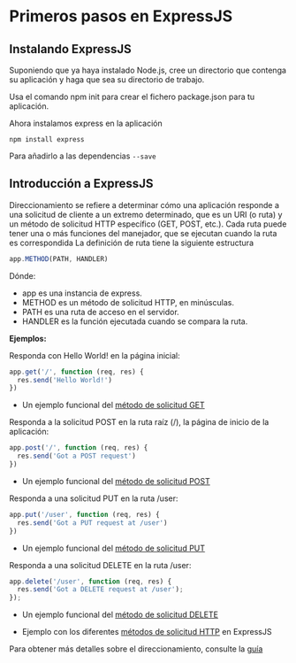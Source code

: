 
# Primeros pasos en ExpressJS


## Instalando ExpressJS


Suponiendo que ya haya instalado Node.js, cree un directorio que contenga su aplicación y haga que sea su directorio de trabajo.

Usa el comando npm init para crear el fichero package.json para tu aplicación.

Ahora instalamos express en la aplicación

```
npm install express
```

Para añadirlo a las dependencias `--save`



## Introducción a ExpressJS

Direccionamiento se refiere a determinar cómo una aplicación responde a una solicitud de cliente a un extremo determinado, que es un URI (o ruta) y un método de solicitud HTTP específico (GET, POST, etc.).
Cada ruta puede tener una o más funciones del manejador, que se ejecutan cuando la ruta es correspondida
La definición de ruta tiene la siguiente estructura

```javascript
app.METHOD(PATH, HANDLER)
```

Dónde:

  * app es una instancia de express.
  * METHOD es un método de solicitud HTTP, en minúsculas.
  * PATH es una ruta de acceso en el servidor.
  * HANDLER es la función ejecutada cuando se compara la ruta.


__Ejemplos:__

Responda con Hello World! en la página inicial:
```javascript
app.get('/', function (req, res) {
  res.send('Hello World!')
})
```
* Un ejemplo funcional del [método de solicitud GET](https://github.com/ULL-ESIT-DSI-1617/estudiar-las-rutas-en-expressjs-aitor-nestor-omar-35l2/blob/master/src/basic_scripts/b1-get.js)

Responda a la solicitud POST en la ruta raíz (/), la página de inicio de la aplicación:
```javascript
app.post('/', function (req, res) {
  res.send('Got a POST request')
})
```
* Un ejemplo funcional del [método de solicitud POST](https://github.com/ULL-ESIT-DSI-1617/estudiar-las-rutas-en-expressjs-aitor-nestor-omar-35l2/blob/master/src/basic_scripts/b2-post.js)

Responda a una solicitud PUT en la ruta /user:
```javascript
app.put('/user', function (req, res) {
  res.send('Got a PUT request at /user')
})
```
* Un ejemplo funcional del [método de solicitud PUT](https://github.com/ULL-ESIT-DSI-1617/estudiar-las-rutas-en-expressjs-aitor-nestor-omar-35l2/blob/master/src/basic_scripts/b3-put.js)

Responda a una solicitud DELETE en la ruta /user:

```javascript
app.delete('/user', function (req, res) {
  res.send('Got a DELETE request at /user');
});
```
* Un ejemplo funcional del [método de solicitud DELETE](https://github.com/ULL-ESIT-DSI-1617/estudiar-las-rutas-en-expressjs-aitor-nestor-omar-35l2/blob/master/src/basic_scripts/b4-delete.js)

* Ejemplo con los diferentes [métodos de solicitud HTTP](https://github.com/ULL-ESIT-DSI-1617/estudiar-las-rutas-en-expressjs-aitor-nestor-omar-35l2/blob/master/src/basic_scripts/b_all.js) en ExpressJS

Para obtener más detalles sobre el direccionamiento, consulte la [guía](express_avanzado.md)

